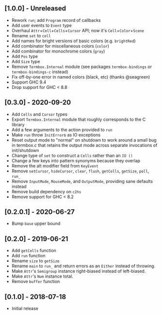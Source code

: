 ## [1.0.0] - Unreleased
- Rework `run`; add `Program` record of callbacks
- Add user events to `Event` type
- Overhaul `Attr`+`Cell`+`Cells`+`Cursor` API; now it's `Cell`+`Color`+`Scene`
- Rename `set` to `cell`
- Add names for bright versions of basic colors (e.g. `brightRed`)
- Add combinator for miscellaneous colors (`color`)
- Add combinator for monochrome colors (`gray`)
- Add `Pos` type
- Add `Size` type
- Remove `Termbox.Internal` module (see packages `termbox-bindings` or `termbox-bindings-c` instead)
- Fix off-by-one error in named colors (black, etc) (thanks @seagreen)
- Support GHC 9.4
- Drop support for GHC < 8.8

## [0.3.0] - 2020-09-20
- Add `Cells` and `Cursor` types
- Export `Termbox.Internal` module that roughly corresponds to the C library
- Add a few arguments to the action provided to `run`
- Make `run` throw `InitError`s as IO exceptions
- Reset output mode to "normal" on shutdown to work around a small bug in termbox.c that retains the output mode across
  separate invocations of init/shutdown
- Change type of `set` to construct a `Cells` rather than an `IO ()`
- Change a few keys into pattern synonyms because they overlap
- Remove the alt modifier field from `KeyEvent`
- Remove `setCursor`, `hideCursor`, `clear`, `flush`, `getCells`, `getSize`, `poll`, `run_`
- Remove `InputMode`, `MouseMode`, and `OutputMode`, providing sane defaults instead
- Remove build dependency on `c2hs`
- Remove support for GHC < 8.2

## [0.2.0.1] - 2020-06-27
- Bump `base` upper bound

## [0.2.0] - 2019-06-21
- Add `getCells` function
- Add `run` function
- Rename `size` to `getSize`
- Rename `main` to `run_` and return errors as an `Either` instead of throwing.
- Make `Attr`'s `Semigroup` instance right-biased instead of left-biased.
- Make `Attr`'s `Num` instance total.
- Remove `buffer` function

## [0.1.0] - 2018-07-18
- Initial release
